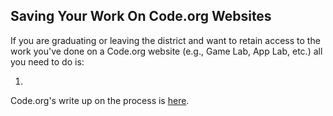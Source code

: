 ---
---

[//]: # ( <p><iframe src="https://douglasurner.github.io/Common/code.org/saving-work" width="100%" height="666px"></iframe></p> )

## Saving Your Work On Code.org Websites

If you are graduating or leaving the district and want to retain access to the work you've done on a Code.org website (e.g., Game Lab, App Lab, etc.) all you need to do is:

1. 

Code.org's write up on the process is [here]().
